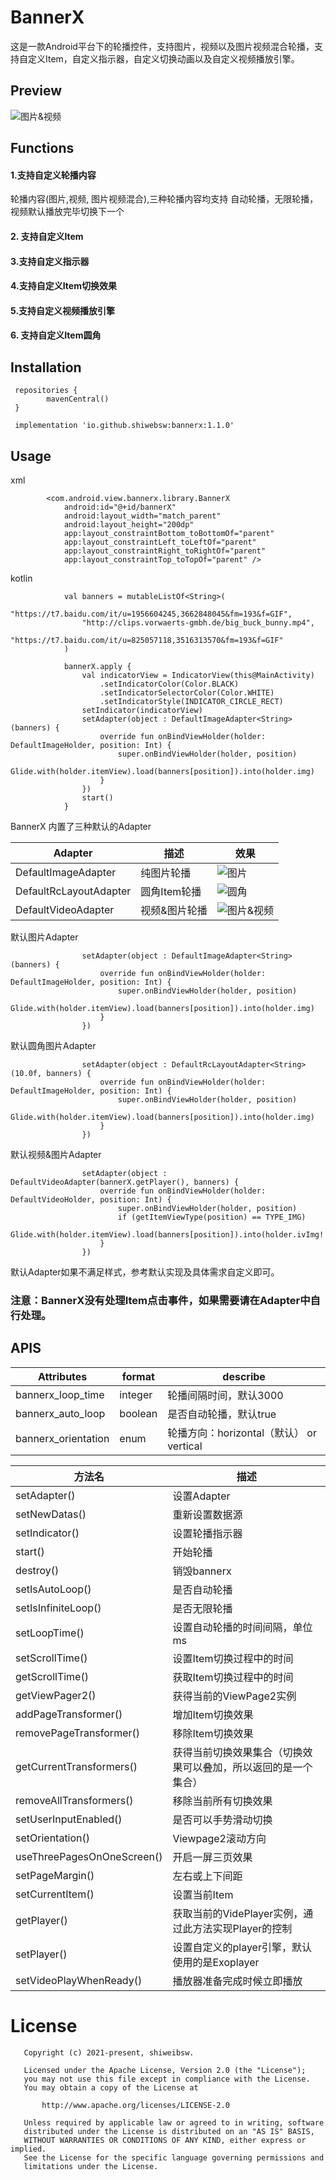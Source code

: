 # BannerX

这是一款Android平台下的轮播控件，支持图片，视频以及图片视频混合轮播，支持自定义Item，自定义指示器，自定义切换动画以及自定义视频播放引擎。

## Preview

![图片&视频](./screenshot/mix.gif)

## Functions

#### 1.支持自定义轮播内容

轮播内容(图片,视频, 图片视频混合),三种轮播内容均支持 自动轮播，无限轮播，视频默认播放完毕切换下一个

#### 2. 支持自定义Item

#### 3.支持自定义指示器

#### 4.支持自定义Item切换效果

#### 5.支持自定义视频播放引擎

#### 6. 支持自定义Item圆角

## Installation

```
 repositories {
        mavenCentral()
 }
 
 implementation 'io.github.shiwebsw:bannerx:1.1.0'
```

## Usage

xml

```
        <com.android.view.bannerx.library.BannerX
            android:id="@+id/bannerX"
            android:layout_width="match_parent"
            android:layout_height="200dp"
            app:layout_constraintBottom_toBottomOf="parent"
            app:layout_constraintLeft_toLeftOf="parent"
            app:layout_constraintRight_toRightOf="parent"
            app:layout_constraintTop_toTopOf="parent" />        
```

kotlin

```
            val banners = mutableListOf<String>(
                "https://t7.baidu.com/it/u=1956604245,3662848045&fm=193&f=GIF",
                "http://clips.vorwaerts-gmbh.de/big_buck_bunny.mp4",
                "https://t7.baidu.com/it/u=825057118,3516313570&fm=193&f=GIF"
            )

            bannerX.apply {
                val indicatorView = IndicatorView(this@MainActivity)
                    .setIndicatorColor(Color.BLACK)
                    .setIndicatorSelectorColor(Color.WHITE)
                    .setIndicatorStyle(INDICATOR_CIRCLE_RECT)
                setIndicator(indicatorView)
                setAdapter(object : DefaultImageAdapter<String>(banners) {
                    override fun onBindViewHolder(holder: DefaultImageHolder, position: Int) {
                        super.onBindViewHolder(holder, position)
                        Glide.with(holder.itemView).load(banners[position]).into(holder.img)
                    }
                })
                start()
            }
```

BannerX 内置了三种默认的Adapter

|Adapter|描述|效果|
|---|---|---|
|DefaultImageAdapter|纯图片轮播|![图片](./screenshot/img.gif)|
|DefaultRcLayoutAdapter|圆角Item轮播|![圆角](./screenshot/round_corner.gif)|
|DefaultVideoAdapter|视频&图片轮播|![图片&视频](./screenshot/mix.gif)|

默认图片Adapter

```
                setAdapter(object : DefaultImageAdapter<String>(banners) {
                    override fun onBindViewHolder(holder: DefaultImageHolder, position: Int) {
                        super.onBindViewHolder(holder, position)
                        Glide.with(holder.itemView).load(banners[position]).into(holder.img)
                    }
                })
```

默认圆角图片Adapter

```
                setAdapter(object : DefaultRcLayoutAdapter<String>(10.0f, banners) {
                    override fun onBindViewHolder(holder: DefaultImageHolder, position: Int) {
                        super.onBindViewHolder(holder, position)
                        Glide.with(holder.itemView).load(banners[position]).into(holder.img)
                    }
                })
```

默认视频&图片Adapter

```
                setAdapter(object : DefaultVideoAdapter(bannerX.getPlayer(), banners) {
                    override fun onBindViewHolder(holder: DefaultVideoHolder, position: Int) {
                        super.onBindViewHolder(holder, position)
                        if (getItemViewType(position) == TYPE_IMG)
                            Glide.with(holder.itemView).load(banners[position]).into(holder.ivImg!!)
                    }
                })
```

默认Adapter如果不满足样式，参考默认实现及具体需求自定义即可。

### 注意：BannerX没有处理Item点击事件，如果需要请在Adapter中自行处理。

## APIS

|Attributes|format|describe
|---|---|---|
|bannerx_loop_time|integer|轮播间隔时间，默认3000
|bannerx_auto_loop|boolean|是否自动轮播，默认true
|bannerx_orientation|enum|轮播方向：horizontal（默认） or vertical

|方法名|描述|
|---|---|
|setAdapter()|设置Adapter
|setNewDatas()|重新设置数据源
|setIndicator()|设置轮播指示器
|start()|开始轮播
|destroy()|销毁bannerx
|setIsAutoLoop()|是否自动轮播
|setIsInfiniteLoop()|是否无限轮播
|setLoopTime()|设置自动轮播的时间间隔，单位ms
|setScrollTime()|设置Item切换过程中的时间
|getScrollTime()|获取Item切换过程中的时间
|getViewPager2()|获得当前的ViewPage2实例
|addPageTransformer()|增加Item切换效果
|removePageTransformer()|移除Item切换效果
|getCurrentTransformers()|获得当前切换效果集合（切换效果可以叠加，所以返回的是一个集合）
|removeAllTransformers()|移除当前所有切换效果
|setUserInputEnabled()|是否可以手势滑动切换
|setOrientation()|Viewpage2滚动方向
|useThreePagesOnOneScreen()|开启一屏三页效果
|setPageMargin()|左右或上下间距
|setCurrentItem()|设置当前Item
|getPlayer()|获取当前的VidePlayer实例，通过此方法实现Player的控制
|setPlayer()|设置自定义的player引擎，默认使用的是Exoplayer
|setVideoPlayWhenReady()|播放器准备完成时候立即播放

# License

```
   Copyright (c) 2021-present, shiweibsw.

   Licensed under the Apache License, Version 2.0 (the "License");
   you may not use this file except in compliance with the License.
   You may obtain a copy of the License at

       http://www.apache.org/licenses/LICENSE-2.0

   Unless required by applicable law or agreed to in writing, software
   distributed under the License is distributed on an "AS IS" BASIS,
   WITHOUT WARRANTIES OR CONDITIONS OF ANY KIND, either express or implied.
   See the License for the specific language governing permissions and
   limitations under the License.

```
